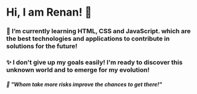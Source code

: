 # Hi, I am Renan! 👋

<!--
**toddynan/toddynan** is a ✨ _special_ ✨ repository because its `README.md` (this file) appears on your GitHub profile.

Here are some ideas to get you started:

- 🔭 I’m currently working on ...
- 🌱 I’m currently learning ...
- 👯 I’m looking to collaborate on ...
- 🤔 I’m looking for help with ...
- 💬 Ask me about ...
- 📫 How to reach me: ...
- 😄 Pronouns: ...
- ⚡ Fun fact: ...
-->
### 🌱 I’m currently learning HTML, CSS and JavaScript. which are the best technologies and applications to contribute in solutions for the future!

### ✨ I don't give up my goals easily! I'm ready to discover this unknown world and to emerge for my evolution!

##### 💬 "Whom take more risks improve the chances to get there!"
